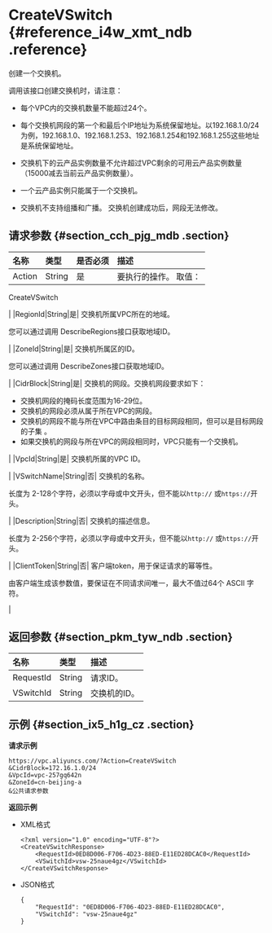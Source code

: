 # CreateVSwitch {#reference_i4w_xmt_ndb .reference}

创建一个交换机。

调用该接口创建交换机时，请注意：

-   每个VPC内的交换机数量不能超过24个。

-   每个交换机网段的第一个和最后个IP地址为系统保留地址。以192.168.1.0/24为例，192.168.1.0、192.168.1.253、192.168.1.254和192.168.1.255这些地址是系统保留地址。

-   交换机下的云产品实例数量不允许超过VPC剩余的可用云产品实例数量（15000减去当前云产品实例数量）。

-   一个云产品实例只能属于一个交换机。

-   交换机不支持组播和广播。 交换机创建成功后，网段无法修改。


## 请求参数 {#section_cch_pjg_mdb .section}

|名称|类型|是否必须|描述|
|:-|:-|:---|:-|
|Action|String|是| 要执行的操作。 取值：

 CreateVSwitch

 |
|RegionId|String|是| 交换机所属VPC所在的地域。

 您可以通过调用 DescribeRegions接口获取地域ID。

 |
|ZoneId|String|是| 交换机所属区的ID。

 您可以通过调用 DescribeZones接口获取地域ID。

 |
|CidrBlock|String|是| 交换机的网段。交换机网段要求如下：

 -   交换机网段的掩码长度范围为16-29位。
-   交换机的网段必须从属于所在VPC的网段。
-   交换机的网段不能与所在VPC中路由条目的目标网段相同，但可以是目标网段的子集 。
-   如果交换机的网段与所在VPC的网段相同时，VPC只能有一个交换机。

 |
|VpcId|String|是| 交换机所属的VPC ID。

 |
|VSwitchName|String|否| 交换机的名称。

 长度为 2-128个字符，必须以字母或中文开头，但不能以`http://` 或`https://`开头。

 |
|Description|String|否| 交换机的描述信息。

 长度为 2-256个字符，必须以字母或中文开头，但不能以`http://` 或`https://`开头。

 |
|ClientToken|String|否| 客户端token，用于保证请求的幂等性。

 由客户端生成该参数值，要保证在不同请求间唯一，最大不值过64个 ASCII 字符。

 |

## 返回参数 {#section_pkm_tyw_ndb .section}

|名称|类型|描述|
|:-|:-|:-|
|RequestId|String|请求ID。|
|VSwitchId|String|交换机的ID。|

## 示例 {#section_ix5_h1g_cz .section}

**请求示例**

``` {#createVPCpub}
https://vpc.aliyuncs.com/?Action=CreateVSwitch
&CidrBlock=172.16.1.0/24
&VpcId=vpc-257gq642n
&ZoneId=cn-beijing-a
&公共请求参数
```

**返回示例**

-   XML格式

    ```
    <?xml version="1.0" encoding="UTF-8"?>
    <CreateVSwitchResponse>
        <RequestId>0ED8D006-F706-4D23-88ED-E11ED28DCAC0</RequestId>
        <VSwitchId>vsw-25naue4gz</VSwitchId>
    </CreateVSwitchResponse>
    ```

-   JSON格式

    ```
    { 
        "RequestId": "0ED8D006-F706-4D23-88ED-E11ED28DCAC0", 
        "VSwitchId": "vsw-25naue4gz"
    }
    ```


